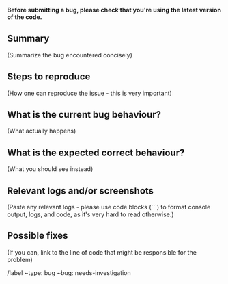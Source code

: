 **Before submitting a bug, please check that you're using the latest version of the code.**


## Summary
(Summarize the bug encountered concisely)

## Steps to reproduce
(How one can reproduce the issue - this is very important)

## What is the current bug behaviour?
(What actually happens)

## What is the expected correct behaviour?
(What you should see instead)

## Relevant logs and/or screenshots
(Paste any relevant logs - please use code blocks (```) to format console output, logs, and code, as it's very hard to read otherwise.)

## Possible fixes
(If you can, link to the line of code that might be responsible for the problem)

/label ~type: bug ~bug: needs-investigation
